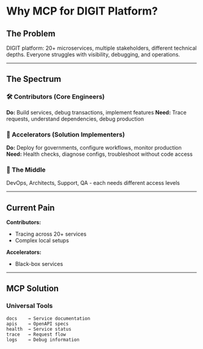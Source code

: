 # Why MCP for DIGIT Platform?

## The Problem
DIGIT platform: 20+ microservices, multiple stakeholders, different technical depths.
Everyone struggles with visibility, debugging, and operations.

---

## The Spectrum

### 🛠️ Contributors (Core Engineers)
**Do:** Build services, debug transactions, implement features
**Need:** Trace requests, understand dependencies, debug production

### 🚀 Accelerators (Solution Implementers)  
**Do:** Deploy for governments, configure workflows, monitor production
**Need:** Health checks, diagnose configs, troubleshoot without code access

### 🔧 The Middle
DevOps, Architects, Support, QA - each needs different access levels

---

## Current Pain

**Contributors:**
- Tracing across 20+ services
- Complex local setups

**Accelerators:**
- Black-box services
---

## MCP Solution

### Universal Tools
```
docs    → Service documentation
apis    → OpenAPI specs  
health  → Service status
trace   → Request flow
logs    → Debug information
```